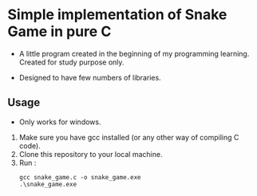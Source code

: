 # Simple implementation of Snake Game in pure C

* A little program created in the beginning of my programming learning. Created for study purpose only.

* Designed to have few numbers of libraries.

## Usage

* Only works for windows.
1. Make sure you have gcc installed (or any other way of compiling C code).
2. Clone this repository to your local machine.
3. Run :
    ```shell
    gcc snake_game.c -o snake_game.exe
    .\snake_game.exe
    ```

